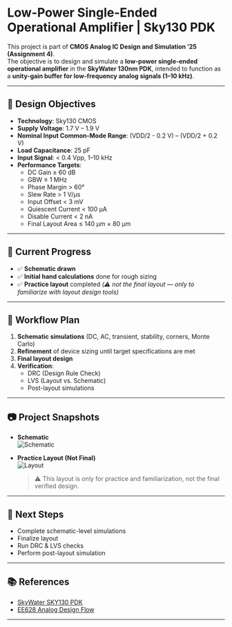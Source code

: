 # Low-Power Single-Ended Operational Amplifier | Sky130 PDK

This project is part of **CMOS Analog IC Design and Simulation ’25 (Assignment 4)**.  
The objective is to design and simulate a **low-power single-ended operational amplifier** in the **SkyWater 130nm PDK**, intended to function as a **unity-gain buffer for low-frequency analog signals (1–10 kHz)**.

---

## 📌 Design Objectives
- **Technology**: Sky130 CMOS
- **Supply Voltage**: 1.7 V – 1.9 V  
- **Nominal Input Common-Mode Range**: (VDD/2 - 0.2 V) – (VDD/2 + 0.2 V)  
- **Load Capacitance**: 25 pF  
- **Input Signal**: < 0.4 Vpp, 1–10 kHz  
- **Performance Targets**:
  - DC Gain ≥ 60 dB  
  - GBW ≥ 1 MHz  
  - Phase Margin > 60°  
  - Slew Rate > 1 V/µs  
  - Input Offset < 3 mV  
  - Quiescent Current < 100 µA  
  - Disable Current < 2 nA  
  - Final Layout Area ≤ 140 µm × 80 µm  

---

## 🚀 Current Progress
- ✅ **Schematic drawn**  
- ✅ **Initial hand calculations** done for rough sizing  
- ✅ **Practice layout** completed *(⚠️ not the final layout — only to familiarize with layout design tools)*  

---

## 🔄 Workflow Plan
1. **Schematic simulations** (DC, AC, transient, stability, corners, Monte Carlo)  
2. **Refinement** of device sizing until target specifications are met  
3. **Final layout design**  
4. **Verification**:
   - DRC (Design Rule Check)  
   - LVS (Layout vs. Schematic)  
   - Post-layout simulations  

---

## 📷 Project Snapshots
- **Schematic**  
  ![Schematic](./images/schematic.png)  

- **Practice Layout (Not Final)**  
  ![Layout](./images/layout.png)  
  > ⚠️ This layout is only for practice and familiarization, not the final verified design.  

---

## 📅 Next Steps
- Complete schematic-level simulations  
- Finalize layout  
- Run DRC & LVS checks  
- Perform post-layout simulation  

---

## 📚 References
- [SkyWater SKY130 PDK](https://github.com/google/skywater-pdk)  
- [EE628 Analog Design Flow](https://github.com/bmurmann/EE628/tree/main/3_Tools)  

---


